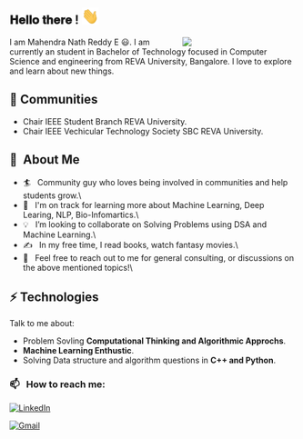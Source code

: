 <h2> 𝐇𝐞𝐥𝐥𝐨 𝐭𝐡𝐞𝐫𝐞  ! <img src="https://raw.githubusercontent.com/ABSphreak/ABSphreak/master/gifs/Hi.gif" width="30px"></h2>

<img align='right' src='https://user-images.githubusercontent.com/5713670/87202985-820dcb80-c2b6-11ea-9f56-7ec461c497c3.gif' width='200"'>

I am Mahendra Nath Reddy E 😃. I am currently an student in Bachelor of Technology focused in Computer Science and engineering from REVA University, Bangalore. I love to explore and learn about new things.

## 👯 Communities
* Chair IEEE Student Branch REVA University.
* Chair IEEE Vechicular Technology Society SBC REVA University.

## 🧐 &nbsp;About Me

- 🏄‍ &nbsp; Community guy who loves being involved in communities and help students grow.\
- 🌱 &nbsp; I'm on track for learning more about Machine Learning, Deep Learing, NLP, Bio-Infomartics.\
- 💡 &nbsp; I’m looking to collaborate on Solving Problems using DSA and Machine Learning.\
- ✍️ &nbsp; In my free time, I read books, watch fantasy movies.\
- 💬 &nbsp; Feel free to reach out to me for general consulting, or discussions on the above mentioned topics!\

## ⚡ Technologies
Talk to me about:
- Problem Sovling **Computational Thinking and Algorithmic Approchs**.
- **Machine Learning Enthustic**.
- Solving Data structure and algorithm questions in **C++ and Python**.


<!--

## Hello World!! 🤔
- 💬 Ask me about anything an everything.
- 📫 Read my blogs: [Harsh Blog](https://medium.com/).
- 🎯 Portfolio site: [Portfolio](l).
-->

### 📫 &nbsp; How to reach me:


<a href="https://www.linkedin.com/in/mahendranath-reddy-e/"><img alt="LinkedIn" src="https://img.shields.io/badge/linkedin%20-%230077B5.svg?&style=flat&logo=linkedin&logoColor=white"/></a> &nbsp;

<a href="mailto:entropycrusade.dev@gmail.com"><img alt="Gmail" src="https://img.shields.io/badge/Gmail-D14836?style=flat&logo=gmail&logoColor=white" /></a> &nbsp;

